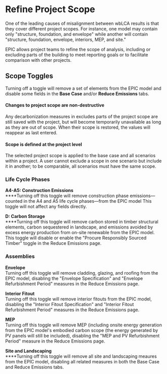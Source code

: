 # Refine Project Scope

One of the leading causes of misalignment between wbLCA results is that they cover different project scopes. For instance, one model may contain only "structure, foundation, and envelope" while another will contain "structure, foundation, envelope, interiors, MEP, and site."&#x20;

EPIC allows project teams to refine the scope of analysis, including or excluding parts of the building to meet reporting goals or to facilitate comparison with other projects.&#x20;

## Scope Toggles

Turning off a toggle will remove a set of elements from the EPIC model and disable some fields in the **Base Case** and/or **Reduce Emissions** tabs.&#x20;

#### Changes to project scope are non-destructive

Any decarbonization measures in excludes parts of the project scope are still saved with the project, but will become temporarily unavailable as long as they are out of scope. When their scope is restored, the values will reappear as last entered.&#x20;

#### Scope is defined at the project level

The selected project scope is applied to the base case and all scenarios within a project. A user cannot exclude a scope in one scenario but include it in another; to be comparable, all scenarios must have the same scope.&#x20;

### Life Cycle Phases

**A4-A5: Construction Emissions**\
****Turning off this toggle will remove construction phase emissions—counted in the A4 and A5 life cycle phases—from the EPIC model This toggle will not affect any fields directly.&#x20;

**D: Carbon Storage**\
****Turning off this toggle will remove carbon stored in timber structural elements, carbon sequestered in landscape, and emissions avoided by excess energy production from on-site renewable from the EPIC model. This toggle will disable or enable the "Procure Responsibly Sourced Timber" toggle in the Reduce Emissions page. &#x20;

### Assemblies

**Envelope**\
Turning off this toggle will remove cladding, glazing, and roofing from the EPIC model, disabling the "Envelope Specification" and "Envelope Refurbishment Period" measures in the Reduce Emissions page.&#x20;

**Interior Fitout**\
Turning off this toggle will remove interior fitouts from the EPIC model, disabling the "Interior Fitout Specification" and "Interior Fitout Refurbishment Period" measures in the Reduce Emissions page.&#x20;

**MEP**\
Turning off this toggle will remove MEP (including onsite energy generation from the EPIC model's embodied carbon scope (the energy generated by PV panels will still be included), disabling the "MEP and PV Refurbishment Period" measure in the Reduce Emissions page.&#x20;

**Site and Landscaping**\
****Turning off this toggle will remove all site and landscaping meaures from the EPIC model, disabling all related measures in both the Base Case and Reduce Emissions tabs.&#x20;



